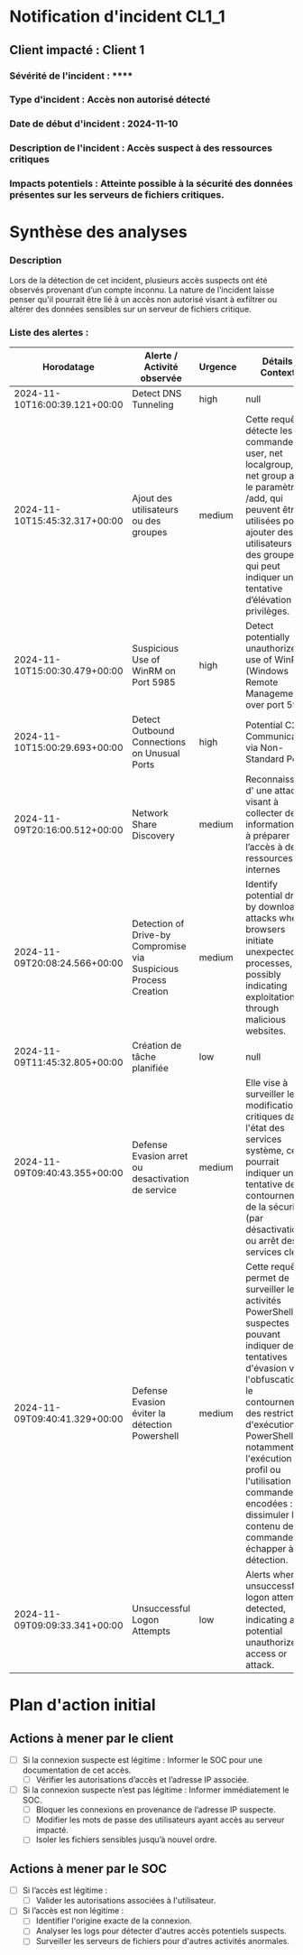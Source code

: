 # Notification d'incident CL1_1
## Client impacté : **Client 1**

### Sévérité de l'incident : ****
### Type d'incident : **Accès non autorisé détecté**

### Date de début d'incident : **2024-11-10**
### Description de l'incident : Accès suspect à des ressources critiques

### Impacts potentiels : **Atteinte possible à la sécurité des données présentes sur les serveurs de fichiers critiques.**

# Synthèse des analyses
### Description
Lors de la détection de cet incident, plusieurs accès suspects ont été observés provenant d’un compte inconnu. La nature de l’incident laisse penser qu'il pourrait être lié à un accès non autorisé visant à exfiltrer ou altérer des données sensibles sur un serveur de fichiers critique.

### Liste des alertes :

| Horodatage          | Alerte / Activité observée      | Urgence | Détails / Contexte                                    | Actif impacté     | Utilisateur       |
|---------------------|---------------------------------|----------|------------------------------------------------------|--------------------|-------------------|
| 2024-11-10T16:00:39.121+00:00 | Detect DNS Tunneling | high | null |  |  |
| 2024-11-10T15:45:32.317+00:00 | Ajout des utilisateurs ou des groupes | medium | Cette requête détecte les commandes net user, net localgroup, et net group avec le paramètre /add, qui peuvent être utilisées pour ajouter des utilisateurs ou des groupes, ce qui peut indiquer une tentative d’élévation de privilèges. |  |  |
| 2024-11-10T15:00:30.479+00:00 | Suspicious Use of WinRM on Port 5985 | high | Detect potentially unauthorized use of WinRM (Windows Remote Management) over port 5985 |  |  |
| 2024-11-10T15:00:29.693+00:00 | Detect Outbound Connections on Unusual Ports | high | Potential C2 Communication via Non-Standard Port |  |  |
| 2024-11-09T20:16:00.512+00:00 | Network Share Discovery | medium | Reconnaissance d' une attaque, visant à collecter des informations ou à préparer l’accès à des ressources internes |  |  |
| 2024-11-09T20:08:24.566+00:00 | Detection of Drive-by Compromise via Suspicious Process Creation | medium | Identify potential drive-by download attacks where browsers initiate unexpected processes, possibly indicating exploitation through malicious websites. |  |  |
| 2024-11-09T11:45:32.805+00:00 | Création de tâche planifiée | low | null |  |  |
| 2024-11-09T09:40:43.355+00:00 | Defense Evasion arret ou desactivation de service | medium | Elle vise à surveiller les modifications critiques dans l'état des services système, ce qui pourrait indiquer une tentative de contournement de la sécurité (par désactivation ou arrêt des services clés) |  |  |
| 2024-11-09T09:40:41.329+00:00 | Defense Evasion éviter la détection Powershell | medium | Cette requête permet de surveiller les activités PowerShell suspectes pouvant indiquer des tentatives d'évasion via l'obfuscation ou le contournement des restrictions d'exécution de PowerShell. notamment l'exécution sans profil ou l'utilisation de commandes encodées : Pour dissimuler le contenu des commandes et échapper à la détection. |  |  |
| 2024-11-09T09:09:33.341+00:00 | Unsuccessful Logon Attempts | low | Alerts when an unsuccessful logon attempt is detected, indicating a potential unauthorized access or attack. |  |  |


# Plan d'action initial
## Actions à mener par le client
- [ ] Si la connexion suspecte est légitime : Informer le SOC pour une documentation de cet accès.
  - [ ] Vérifier les autorisations d’accès et l’adresse IP associée.
- [ ] Si la connexion suspecte n’est pas légitime : Informer immédiatement le SOC.
  - [ ] Bloquer les connexions en provenance de l’adresse IP suspecte.
  - [ ] Modifier les mots de passe des utilisateurs ayant accès au serveur impacté.
  - [ ] Isoler les fichiers sensibles jusqu’à nouvel ordre.

## Actions à mener par le SOC
- [ ] Si l’accès est légitime :
  - [ ] Valider les autorisations associées à l'utilisateur.
- [ ] Si l’accès est non légitime :
  - [ ] Identifier l'origine exacte de la connexion.
  - [ ] Analyser les logs pour détecter d'autres accès potentiels suspects.
  - [ ] Surveiller les serveurs de fichiers pour d'autres activités anormales.